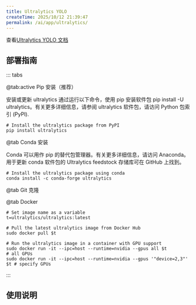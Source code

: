 ```yaml
---
title: Ultralytics YOLO
createTime: 2025/10/12 21:39:47
permalink: /ai/app/ultralytics/
---
```


查看[Ultralytics YOLO 文档](https://docs.ultralytics.com/zh/)

## 部署指南

::: tabs

@tab:active Pip 安装（推荐）

安装或更新 ultralytics 通过运行以下命令，使用 pip 安装软件包 pip install -U ultralytics。有关更多详细信息，请参阅 ultralytics 软件包，请访问 Python 包索引 (PyPI).

```shell
# Install the ultralytics package from PyPI
pip install ultralytics
```

@tab Conda 安装

Conda 可以用作 pip 的替代包管理器。有关更多详细信息，请访问 Anaconda。用于更新 conda 软件包的 Ultralytics feedstock 存储库可在 GitHub 上找到。

```shell
# Install the ultralytics package using conda
conda install -c conda-forge ultralytics
```

@tab Git 克隆

@tab Docker

```shell
# Set image name as a variable
t=ultralytics/ultralytics:latest

# Pull the latest ultralytics image from Docker Hub
sudo docker pull $t

# Run the ultralytics image in a container with GPU support
sudo docker run -it --ipc=host --runtime=nvidia --gpus all $t            # all GPUs
sudo docker run -it --ipc=host --runtime=nvidia --gpus '"device=2,3"' $t # specify GPUs
```

:::

## 使用说明
